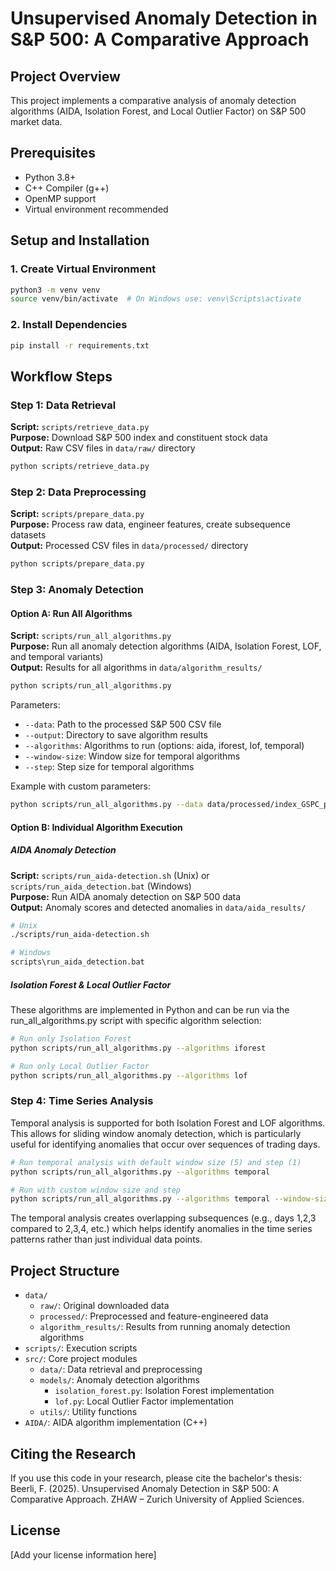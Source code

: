 # Unsupervised Anomaly Detection in S&P 500: A Comparative Approach

## Project Overview
This project implements a comparative analysis of anomaly detection algorithms (AIDA, Isolation Forest, and Local Outlier Factor) on S&P 500 market data.

## Prerequisites
- Python 3.8+
- C++ Compiler (g++)
- OpenMP support
- Virtual environment recommended

## Setup and Installation

### 1. Create Virtual Environment
```bash
python3 -m venv venv
source venv/bin/activate  # On Windows use: venv\Scripts\activate
```

### 2. Install Dependencies
```bash
pip install -r requirements.txt
```

## Workflow Steps

### Step 1: Data Retrieval
**Script:** `scripts/retrieve_data.py`  
**Purpose:** Download S&P 500 index and constituent stock data  
**Output:** Raw CSV files in `data/raw/` directory
```bash
python scripts/retrieve_data.py
```

### Step 2: Data Preprocessing
**Script:** `scripts/prepare_data.py`  
**Purpose:** Process raw data, engineer features, create subsequence datasets  
**Output:** Processed CSV files in `data/processed/` directory
```bash
python scripts/prepare_data.py
```

### Step 3: Anomaly Detection

#### Option A: Run All Algorithms
**Script:** `scripts/run_all_algorithms.py`  
**Purpose:** Run all anomaly detection algorithms (AIDA, Isolation Forest, LOF, and temporal variants)  
**Output:** Results for all algorithms in `data/algorithm_results/`
```bash
python scripts/run_all_algorithms.py
```

Parameters:
- `--data`: Path to the processed S&P 500 CSV file
- `--output`: Directory to save algorithm results
- `--algorithms`: Algorithms to run (options: aida, iforest, lof, temporal)
- `--window-size`: Window size for temporal algorithms
- `--step`: Step size for temporal algorithms

Example with custom parameters:
```bash
python scripts/run_all_algorithms.py --data data/processed/index_GSPC_processed.csv --output data/custom_results --algorithms iforest lof --window-size 10 --step 2
```

#### Option B: Individual Algorithm Execution

##### AIDA Anomaly Detection
**Script:** `scripts/run_aida-detection.sh` (Unix) or `scripts/run_aida_detection.bat` (Windows)  
**Purpose:** Run AIDA anomaly detection on S&P 500 data  
**Output:** Anomaly scores and detected anomalies in `data/aida_results/`
```bash
# Unix
./scripts/run_aida-detection.sh

# Windows
scripts\run_aida_detection.bat
```

##### Isolation Forest & Local Outlier Factor
These algorithms are implemented in Python and can be run via the run_all_algorithms.py script with specific algorithm selection:
```bash
# Run only Isolation Forest
python scripts/run_all_algorithms.py --algorithms iforest

# Run only Local Outlier Factor
python scripts/run_all_algorithms.py --algorithms lof
```

### Step 4: Time Series Analysis
Temporal analysis is supported for both Isolation Forest and LOF algorithms. This allows for sliding window anomaly detection, which is particularly useful for identifying anomalies that occur over sequences of trading days.

```bash
# Run temporal analysis with default window size (5) and step (1)
python scripts/run_all_algorithms.py --algorithms temporal

# Run with custom window size and step
python scripts/run_all_algorithms.py --algorithms temporal --window-size 3 --step 1
```

The temporal analysis creates overlapping subsequences (e.g., days 1,2,3 compared to 2,3,4, etc.) which helps identify anomalies in the time series patterns rather than just individual data points.

## Project Structure
- `data/`
  - `raw/`: Original downloaded data
  - `processed/`: Preprocessed and feature-engineered data
  - `algorithm_results/`: Results from running anomaly detection algorithms
- `scripts/`: Execution scripts
- `src/`: Core project modules
  - `data/`: Data retrieval and preprocessing
  - `models/`: Anomaly detection algorithms
    - `isolation_forest.py`: Isolation Forest implementation
    - `lof.py`: Local Outlier Factor implementation
  - `utils/`: Utility functions
- `AIDA/`: AIDA algorithm implementation (C++)

## Citing the Research
If you use this code in your research, please cite the bachelor's thesis:
Beerli, F. (2025). Unsupervised Anomaly Detection in S&P 500: A Comparative Approach. ZHAW – Zurich University of Applied Sciences.

## License
[Add your license information here]